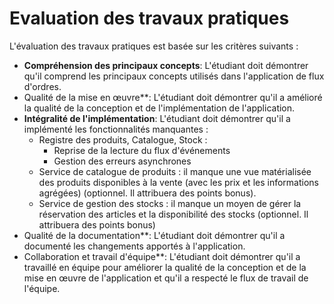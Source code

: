 # Evaluation des travaux pratiques

L'évaluation des travaux pratiques est basée sur les critères suivants :

- **Compréhension des principaux concepts**: L'étudiant doit démontrer qu'il comprend les principaux concepts utilisés dans l'application de flux d'ordres.
-  Qualité de la mise en œuvre**: L'étudiant doit démontrer qu'il a amélioré la qualité de la conception et de l'implémentation de l'application.
- **Intégralité de l'implémentation**: L'étudiant doit démontrer qu'il a implémenté les fonctionnalités manquantes :
    - Registre des produits, Catalogue, Stock :
        - Reprise de la lecture du flux d'événements
        - Gestion des erreurs asynchrones
    - Service de catalogue de produits : il manque une vue matérialisée des produits disponibles à la vente (avec les prix et les informations agrégées) (optionnel. Il attribuera des points bonus).
    - Service de gestion des stocks : il manque un moyen de gérer la réservation des articles et la disponibilité des stocks (optionnel. Il attribuera des points bonus)
-  Qualité de la documentation**: L'étudiant doit démontrer qu'il a documenté les changements apportés à l'application.
-  Collaboration et travail d'équipe**: L'étudiant doit démontrer qu'il a travaillé en équipe pour améliorer la qualité de la conception et de la mise en œuvre de l'application et qu'il a respecté le flux de travail de l'équipe.